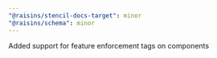 ```yaml
---
"@raisins/stencil-docs-target": minor
"@raisins/schema": minor
---
```


Added support for feature enforcement tags on components
